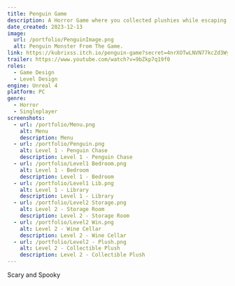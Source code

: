 ```yaml
---
title: Penguin Game
description: A Horror Game where you collected plushies while escaping the monster.
date_created: 2023-12-13
image:
  url: /portfolio/PenguinImage.png
  alt: Penguin Monster From The Game.
link: https://kubrixss.itch.io/penguin-game?secret=4nrXOTwLNVN77kcZd3Wynv7nyA
trailer: https://www.youtube.com/watch?v=9bZkp7q19f0
roles:
  - Game Design
  - Level Design
engine: Unreal 4
platform: PC
genre:
  - Horror
  - Singleplayer
screenshots:
  - url: /portfolio/Menu.png
    alt: Menu
    description: Menu
  - url: /portfolio/Penguin.png
    alt: Level 1 - Penguin Chase
    description: Level 1 - Penguin Chase
  - url: /portfolio/Level1 Bedroom.png
    alt: Level 1 - Bedroom
    description: Level 1 - Bedroom
  - url: /portfolio/Level1 Lib.png
    alt: Level 1 - Library
    description: Level 1 - Library
  - url: /portfolio/Level2 Storage.png
    alt: Level 2 - Storage Room
    description: Level 2 - Storage Room
  - url: /portfolio/Level2 Win.png
    alt: Level 2 - Wine Cellar
    description: Level 2 - Wine Cellar
  - url: /portfolio/Level2 - Plush.png
    alt: Level 2 - Collectible Plush
    description: Level 2 - Collectible Plush
---
```

Scary and Spooky